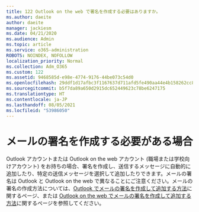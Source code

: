 ```yaml
---
title: 122 Outlook on the web で署名を作成する必要はありますか。
ms.author: daeite
author: daeite
manager: jackiesm
ms.date: 04/21/2020
ms.audience: Admin
ms.topic: article
ms.service: o365-administration
ROBOTS: NOINDEX, NOFOLLOW
localization_priority: Normal
ms.collection: Adm_O365
ms.custom: 122
ms.assetid: 9468585d-e98e-4774-9176-44be073c54d0
ms.openlocfilehash: 29ddf1d17afbc3f1167637d711afd5fe490aa44e4b158262cc891f0632c81c8c
ms.sourcegitcommit: b5f7da89a650d2915dc652449623c78be6247175
ms.translationtype: HT
ms.contentlocale: ja-JP
ms.lasthandoff: 08/05/2021
ms.locfileid: "53986050"
---
```

# <a name="need-to-create-an-email-signature"></a>メールの署名を作成する必要がある場合

Outlook アカウントまたは Outlook on the web アカウント (職場または学校向けアカウント) をお持ちの場合、署名を作成し、送信するメッセージに自動的に追加したり、特定の送信メッセージを選択して追加したりできます。メールの署名は Outlook と Outlook on the web で異なることにご注意ください。メールの署名の作成方法については、[Outlook でメールの署名を作成して追加する方法](https://support.office.com/article/8ee5d4f4-68fd-464a-a1c1-0e1c80bb27f2.aspx)に関するページ、または [Outlook on the web でメールの署名を作成して追加する方法](https://support.office.com/article/5ff9dcfd-d3f1-447b-b2e9-39f91b074ea3.aspx)に関するページを参照してください。

